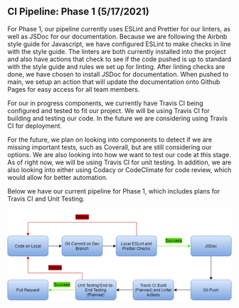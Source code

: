 ## CI Pipeline: Phase 1 (5/17/2021)

For Phase 1, our pipeline currently uses ESLint and Prettier for our linters, as well as JSDoc for our
documentation. Because we are following the Airbnb style guide for Javascript, we have configured ESLint
to make checks in line with the style guide. The linters are both currently installed into the project 
and also have actions that check to see if the code pushed is up to standard with the style guide and 
rules we set up for linting. After linting checks are done, we have chosen to install JSDoc for documentation.
When pushed to main, we setup an action that will update the documentation onto Github Pages for easy access
for all team members.

For our in progress components, we currently have Travis CI being configured and tested to fit our project.
We will be using Travis CI for building and testing our code. In the future we are considering using Travis CI
for deployment.

For the future, we plan on looking into components to detect if we are missing important tests, such as 
Coverall, but are still considering our options. We are also looking into how we want to test our code at
this stage. As of right now, we will be using Travis CI for unit testing. In addition, we are also looking 
into either using Codacy or CodeClimate for code review, which would allow for better automation.

Below we have our current pipeline for Phase 1, which includes plans for Travis CI and Unit Testing.


![Phase 1 Pipeline](phase1.drawio.png)
